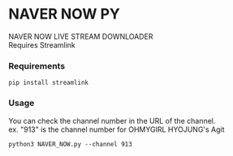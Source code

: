 # NAVER NOW PY
NAVER NOW LIVE STREAM DOWNLOADER<br>
Requires Streamlink

### Requirements

```
pip install streamlink
```

### Usage

You can check the channel number in the URL of the channel.<br>
ex. "913" is the channel number for OHMYGIRL HYOJUNG's Agit

```
python3 NAVER_NOW.py --channel 913
```
